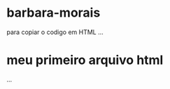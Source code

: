 # barbara-morais

para copiar o codigo em HTML
...
<html>
   <h1>meu primeiro arquivo html</h1
</html>
...
